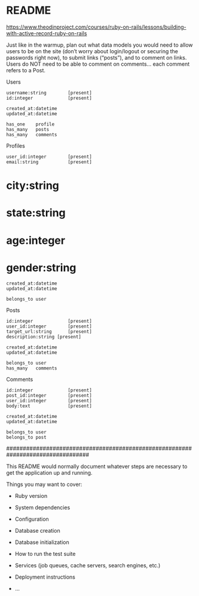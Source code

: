 # README

https://www.theodinproject.com/courses/ruby-on-rails/lessons/building-with-active-record-ruby-on-rails

Just like in the warmup, plan out what data models you would need to allow users to be on the site (don’t worry about login/logout or securing the passwords right now), to submit links (“posts”), and to comment on links. Users do NOT need to be able to comment on comments… each comment refers to a Post.

Users

	username:string        [present]
	id:integer             [present]

	created_at:datetime
	updated_at:datetime

	has_one    profile
	has_many   posts
	has_many   comments

Profiles

	user_id:integer        [present]
	email:string           [present]
#	city:string
#	state:string
#	age:integer
#	gender:string

	created_at:datetime
	updated_at:datetime

	belongs_to user

Posts

	id:integer             [present]
	user_id:integer        [present]
	target_url:string      [present]
	description:string [present]

	created_at:datetime
	updated_at:datetime

	belongs_to user
	has_many   comments

Comments

	id:integer             [present]
	post_id:integer        [present]
	user_id:integer        [present]
	body:text              [present]

	created_at:datetime
	updated_at:datetime

	belongs_to user
	belongs_to post

#################################################################################

This README would normally document whatever steps are necessary to get the
application up and running.

Things you may want to cover:

* Ruby version

* System dependencies

* Configuration

* Database creation

* Database initialization

* How to run the test suite

* Services (job queues, cache servers, search engines, etc.)

* Deployment instructions

* ...

